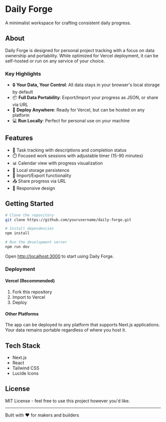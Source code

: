 # Daily Forge

A minimalist workspace for crafting consistent daily progress.

## About

Daily Forge is designed for personal project tracking with a focus on data ownership and portability. While optimized for Vercel deployment, it can be self-hosted or run on any service of your choice.

### Key Highlights

- 🔒 **Your Data, Your Control**: All data stays in your browser's local storage by default
- 📦 **Full Data Portability**: Export/Import your progress as JSON, or share via URL
- 🚀 **Deploy Anywhere**: Ready for Vercel, but can be hosted on any platform
- 💻 **Run Locally**: Perfect for personal use on your machine

## Features

- 🎯 Task tracking with descriptions and completion status
- ⏱️ Focused work sessions with adjustable timer (15-90 minutes)
- 📊 Calendar view with progress visualization
- 💾 Local storage persistence
- 🔄 Import/Export functionality
- 📤 Share progress via URL
- 📱 Responsive design

## Getting Started

```bash
# Clone the repository
git clone https://github.com/yourusername/daily-forge.git

# Install dependencies
npm install

# Run the development server
npm run dev
```

Open [http://localhost:3000](http://localhost:3000) to start using Daily Forge.

### Deployment

#### Vercel (Recommended)
1. Fork this repository
2. Import to Vercel
3. Deploy

#### Other Platforms
The app can be deployed to any platform that supports Next.js applications. Your data remains portable regardless of where you host it.

## Tech Stack

- Next.js
- React
- Tailwind CSS
- Lucide Icons

## License

MIT License - feel free to use this project however you'd like.

---
Built with ❤️ for makers and builders 
